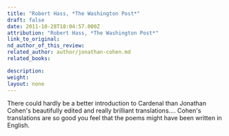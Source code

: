 ```yaml
---
title: "Robert Hass, *The Washington Post*"
draft: false
date: 2011-10-28T18:04:57.000Z
attribution: "Robert Hass, *The Washington Post*"
link_to_original:
nd_author_of_this_review:
related_author: author/jonathan-cohen.md
related_books:

description:
weight:
layout: none
---
```

There could hardly be a better introduction to Cardenal than Jonathan Cohen's beautifully edited and really brilliant translations.... Cohen's translations are so good you feel that the poems might have been written in English.

